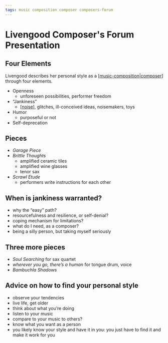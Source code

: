 ```yaml
---
tags: music composition composer composers-forum
---
```


# Livengood Composer's Forum Presentation

## Four Elements

Livengood describes her personal style as a [[music-composition|composer]] through four elements.

- Openness
  - unforeseen possibilities, performer freedom
- “Jankiness”
  - [[noise]], glitches, ill-conceived ideas, noisemakers, toys
- Humor
  - purposeful or not
- Self-deprecation

## Pieces

- _Garage Piece_
- _Brittle Thoughts_
  - amplified ceramic tiles
  - amplified wine glasses
  - tenor sax
- _Scrawl Etude_
  - performers write instructions for each other

## When is jankiness warranted?

- why the “easy” path?
- resourcefulness and resilience, or self-denial?
- coping mechanism for limitations?
- what do I need, as a composer?
- being a silly person, but taking myself seriously

## Three more pieces

- _Soul Searching_ for sax quartet
- _wherever you go, there’s a human_ for tongue drum, voice
- _Bambuchla Shadows_

## Advice on how to find your personal style

- observe your tendencies
- live life, get older
- think about what you’re doing
- listen to your music
- compare to your music to others?
- know what you want as a person
- you likely know your style and have it in you: you just have to find it and make it work for you

[//begin]: # "Autogenerated link references for markdown compatibility"
[music-composition|composer]: music-composition "Music composition"
[noise]: noise "Noise"
[//end]: # "Autogenerated link references"